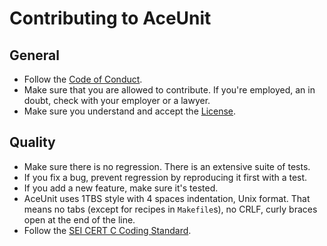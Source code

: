 # Contributing to AceUnit

## General
- Follow the [Code of Conduct](CODE_OF_CONDUCT.md).
- Make sure that you are allowed to contribute.
  If you're employed, an in doubt, check with your employer or a lawyer.
- Make sure you understand and accept the [License](LICENSE).

## Quality
- Make sure there is no regression.
  There is an extensive suite of tests.
- If you fix a bug, prevent regression by reproducing it first with a test.
- If you add a new feature, make sure it's tested.
- AceUnit uses 1TBS style with 4 spaces indentation, Unix format.
  That means no tabs (except for recipes in `Makefile`s), no CRLF, curly braces open at the end of the line.
- Follow the [SEI CERT C Coding Standard](https://wiki.sei.cmu.edu/confluence/display/c/SEI+CERT+C+Coding+Standard).

